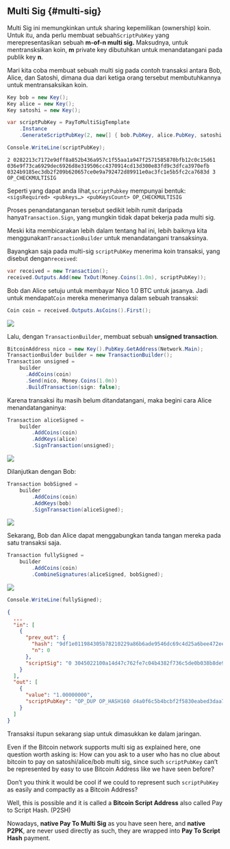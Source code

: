 ## Multi Sig {#multi-sig}

Multi Sig ini memungkinkan untuk sharing kepemilikan \(ownership\) koin.  
Untuk itu, anda perlu membuat sebuah`ScriptPubKey` yang merepresentasikan sebuah **m-of-n multi sig.** Maksudnya, untuk mentransksikan koin, **m** private key dibutuhkan untuk menandatangani pada publik key **n**.

Mari kita coba membuat sebuah multi sig pada contoh transaksi antara Bob, Alice, dan Satoshi, dimana dua dari ketiga orang tersebut membutuhkannya untuk mentransaksikan koin.

```cs
Key bob = new Key();
Key alice = new Key();
Key satoshi = new Key();

var scriptPubKey = PayToMultiSigTemplate
    .Instance
    .GenerateScriptPubKey(2, new[] { bob.PubKey, alice.PubKey, satoshi.PubKey });

Console.WriteLine(scriptPubKey);
```

```
2 0282213c7172e9dff8a852b436a957c1f55aa1a947f2571585870bfb12c0c15d61 036e9f73ca6929dec6926d8e319506cc4370914cd13d300e83fd9c3dfca3970efb 0324b9185ec3db2f209b620657ce0e9a792472d89911e0ac3fc1e5b5fc2ca7683d 3 OP_CHECKMULTISIG
```

Seperti yang dapat anda lihat,`scriptPubkey` mempunyai bentuk: `<sigsRequired> <pubkeys…> <pubKeysCount> OP_CHECKMULTISIG`

Proses penandatanganan tersebut sedikit lebih rumit daripada hanya`Transaction.Sign`, yang mungkin tidak dapat bekerja pada multi sig.

Meski kita membicarakan lebih dalam tentang hal ini, lebih baiknya kita menggunakan`TransactionBuilder` untuk menandatangani transaksinya.

Bayangkan saja pada multi-sig `scriptPubKey` menerima koin transaksi, yang disebut dengan`received`:

```cs
var received = new Transaction();
received.Outputs.Add(new TxOut(Money.Coins(1.0m), scriptPubKey));
```

Bob dan Alice setuju untuk membayar Nico 1.0 BTC untuk jasanya.
Jadi untuk mendapat`Coin` mereka menerimanya dalam sebuah transaksi:

```cs
Coin coin = received.Outputs.AsCoins().First();
```

![](../assets/coin.png)

Lalu, dengan `TransactionBuilder`, membuat sebuah **unsigned transaction**.

```cs
BitcoinAddress nico = new Key().PubKey.GetAddress(Network.Main);
TransactionBuilder builder = new TransactionBuilder();
Transaction unsigned = 
    builder
      .AddCoins(coin)
      .Send(nico, Money.Coins(1.0m))
      .BuildTransaction(sign: false);
```

Karena transaksi itu masih belum ditandatangani, maka begini cara Alice menandatanganinya:

```cs
Transaction aliceSigned =
    builder
        .AddCoins(coin)
        .AddKeys(alice)
        .SignTransaction(unsigned);
```

![](../assets/aliceSigned.png)

Dilanjutkan dengan Bob:

```cs
Transaction bobSigned =
    builder
        .AddCoins(coin)
        .AddKeys(bob)
        .SignTransaction(aliceSigned);
```

![](../assets/bobSigned.png)

Sekarang, Bob dan Alice dapat menggabungkan tanda tangan mereka pada satu transaksi saja. 

```cs
Transaction fullySigned =
    builder
        .AddCoins(coin)
        .CombineSignatures(aliceSigned, bobSigned);
```

![](../assets/fullySigned.png)

```cs
Console.WriteLine(fullySigned);
```

```json
{
  ...
  "in": [
    {
      "prev_out": {
        "hash": "9df1e011984305b78210229a86b6ade9546dc69c4d25a6bee472ee7d62ea3c16",
        "n": 0
      },
      "scriptSig": "0 3045022100a14d47c762fe7c04b4382f736c5de0b038b8de92649987bc59bca83ea307b1a202203e38dcc9b0b7f0556a5138fd316cd28639243f05f5ca1afc254b883482ddb91f01 3044022044c9f6818078887587cac126c3c2047b6e5425758e67df64e8d682dfbe373a2902204ae7fda6ada9b7a11c4e362a0389b1bf90abc1f3488fe21041a4f7f14f1d856201"
    }
  ],
  "out": [
    {
      "value": "1.00000000",
      "scriptPubKey": "OP_DUP OP_HASH160 d4a0f6c5b4bcbf2f5830eabed3daa7304fb794d6 OP_EQUALVERIFY OP_CHECKSIG"
    }
  ]
}

```

Transaksi itupun sekarang siap untuk dimasukkan ke dalam jaringan.

Even if the Bitcoin network supports multi sig as explained here, one question worth asking is: How can you ask to a user who has no clue about bitcoin to pay on satoshi\/alice\/bob multi sig, since such `scriptPubKey` can’t be represented by easy to use Bitcoin Address like we have seen before?

Don’t you think it would be cool if we could to represent such `scriptPubKey` as easily and compactly as a Bitcoin Address?

Well, this is possible and it is called a **Bitcoin Script Address** also called Pay to Script Hash. \(P2SH\)

Nowadays, **native Pay To Multi Sig** as you have seen here, and **native P2PK**, are never used directly as such, they are wrapped into **Pay To Script Hash** payment.

